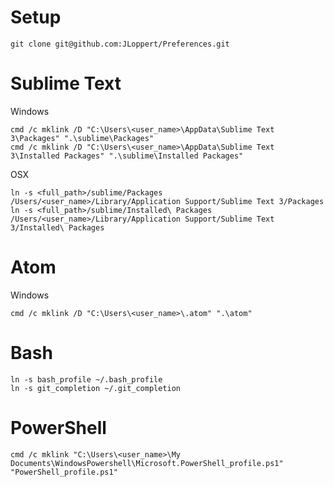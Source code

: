 Setup
==================
```
git clone git@github.com:JLoppert/Preferences.git
```

Sublime Text
==================
Windows
```
cmd /c mklink /D "C:\Users\<user_name>\AppData\Sublime Text 3\Packages" ".\sublime\Packages"
cmd /c mklink /D "C:\Users\<user_name>\AppData\Sublime Text 3\Installed Packages" ".\sublime\Installed Packages"
```

OSX
```
ln -s <full_path>/sublime/Packages /Users/<user_name>/Library/Application Support/Sublime Text 3/Packages
ln -s <full_path>/sublime/Installed\ Packages /Users/<user_name>/Library/Application Support/Sublime Text 3/Installed\ Packages
```

Atom
==================
Windows
```
cmd /c mklink /D "C:\Users\<user_name>\.atom" ".\atom"
```

Bash
==================
```
ln -s bash_profile ~/.bash_profile
ln -s git_completion ~/.git_completion
```

PowerShell
==================
```
cmd /c mklink "C:\Users\<user_name>\My Documents\WindowsPowershell\Microsoft.PowerShell_profile.ps1" "PowerShell_profile.ps1"
```
